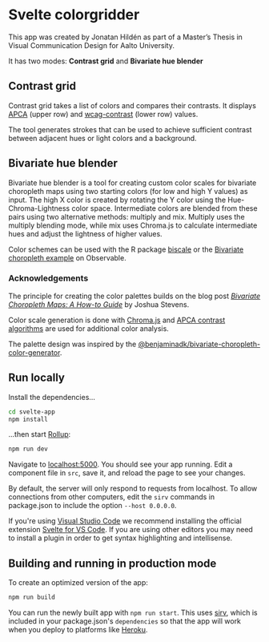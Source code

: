 
# Svelte colorgridder


This app was created by Jonatan Hildén as part of a Master’s Thesis in Visual Communication Design for Aalto University.

It has two modes: **Contrast grid** and **Bivariate hue blender**


## Contrast grid 
Contrast grid takes a list of colors and compares their contrasts.
It displays [APCA](https://github.com/Myndex/apca-w3) (upper row) and [wcag-contrast](https://www.npmjs.com/package/wcag-contrast) (lower row) values. 

The tool generates strokes that can be used to achieve sufficient contrast between adjacent hues or light colors and a background.

## Bivariate hue blender
Bivariate hue blender is a tool for creating custom color scales for bivariate choropleth maps using two starting colors (for low and high Y values) as input. The high X color is created by rotating the Y color using the Hue-Chroma-Lightness color space. Intermediate colors are blended from these pairs using two alternative methods: multiply and mix. Multiply uses the multiply blending mode, while mix uses Chroma.js to calculate intermediate hues and adjust the lightness of higher values.

Color schemes can be used with the R package <a href="https://github.com/chris-prener/biscale">biscale</a> or the <a href="https://observablehq.com/@d3/bivariate-choropleth">Bivariate choropleth example</a> on Observable. 

### Acknowledgements
The principle for creating the color palettes builds on the blog post <a href="https://web.archive.org/web/20210424085202/https://www.joshuastevens.net/cartography/make-a-bivariate-choropleth-map/"><i>Bivariate Choropleth Maps: A How-to Guide</i></a> by Joshua Stevens.

Color scale generation is done with <a href="https://gka.github.io/chroma.js/">Chroma.js</a> and <a href="https://github.com/Myndex/apca-w3">APCA contrast algorithms</a> are used for additional color analysis. <br>

The palette design was inspired by the <a href="https://observablehq.com/@benjaminadk/bivariate-choropleth-color-generator">@benjaminadk/bivariate-choropleth-color-generator</a>.



## Run locally

Install the dependencies...

```bash
cd svelte-app
npm install
```

...then start [Rollup](https://rollupjs.org):

```bash
npm run dev
```

Navigate to [localhost:5000](http://localhost:5000). You should see your app running. Edit a component file in `src`, save it, and reload the page to see your changes.

By default, the server will only respond to requests from localhost. To allow connections from other computers, edit the `sirv` commands in package.json to include the option `--host 0.0.0.0`.

If you're using [Visual Studio Code](https://code.visualstudio.com/) we recommend installing the official extension [Svelte for VS Code](https://marketplace.visualstudio.com/items?itemName=svelte.svelte-vscode). If you are using other editors you may need to install a plugin in order to get syntax highlighting and intellisense.

## Building and running in production mode

To create an optimized version of the app:

```bash
npm run build
```

You can run the newly built app with `npm run start`. This uses [sirv](https://github.com/lukeed/sirv), which is included in your package.json's `dependencies` so that the app will work when you deploy to platforms like [Heroku](https://heroku.com).


